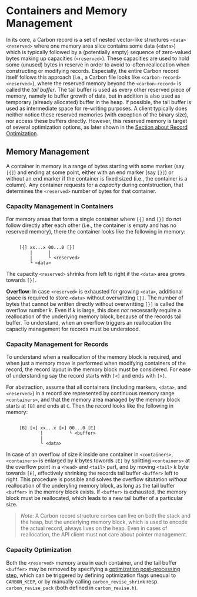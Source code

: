 # Containers and Memory Management

In its core, a Carbon record is a set of nested vector-like structures `<data> <reserved>` where one memory area slice contains some data (`<data>`) which is typically followed by a (potentially empty) sequence of zero-valued bytes making up capacities (`<reserved>`). These capacities are used to hold some (unused) bytes in reserve in order to avoid to-often reallocation when constructing or modifying records. Especially, the entire Carbon record itself follows this approach (i.e., a Carbon file looks like `<carbon-record> <reserved>`), where the reserved memory beyond the `<carbon-record>` is called the *tail buffer*. The tail buffer is used as every other reserved piece of memory, namely to buffer growth of data, but in addition is also used as temporary (already allocated) buffer in the heap. If possible, the tail buffer is used as intermediate space for re-writing purposes. A client typically does neither notice these reserved memories (with exception of the binary size), nor access these buffers directly. However, this reserved memory is target of several optimization options, as later shown in the [Section about Record Optimization](record-optimization.md).

## Memory Management

A container in memory is a range of bytes starting with some marker (say `[{]`) and ending at some point, either with an end marker (say `[}]`) or without an end marker if the container is fixed sized (i.e., the container is a column). Any container requests for a *capacity* during contstruction, that determines the `<reserved>` number of bytes for that container. 

### Capacity Management in Containers

For memory areas that form a single container where `[{]` and `[}]` do not follow directly after each other (i.e., the container is empty and has no reserved memory), there the container looks like the following in memory:

```
     
     [{] xx...x 00...0 [}]
         |      |
         |      └ <reserved> 
         └ <data>                

```

The capacity `<reserved>` shrinks from left to right if the `<data>` area grows towards `[}]`. 

**Overflow**: In case `<reserved>` is exhausted for growing `<data>`, additional space is required to store `<data>` without overwritting `[}]`. The number of bytes that cannot be written directly without overwritting `[}]` is called the overflow number *k*. Even if *k* is large, this does *not* necessarily require a reallocation of the underlying memory block, because of the records tail buffer. To understand, when an overflow triggers an reallocation the capactiy management for records must be understood.

### Capacity Management for Records

To understand when a reallocation of the memory block is required, and when just a memory move is performed when modifying containers of the record, the record layout in the memory block must be considered. For ease of understanding say the record starts with `[<]` and ends with `[>]`. 

For abstraction, assume that all containers (including markers, `<data>`, and  `<reserved>`) in a record are represented by continuous memory range `<containers>`, and that the memory area managed by the memory block starts at `[B]` and ends at `C`. Then the record looks like the following in memory:

```
     
     [B] [<] xx...x [>] 00...0 [E]
             |          └ <buffer>
             |
             └ <data>                

```

In case of an overflow of size *k* inside one container in `<containers>`, `<containers>` is enlarged by *k* bytes towords `[E]` by splitting `<containers>` at the overflow point in a `<head>` and `<tail>` part, and by moving `<tail>` *k* byte towards `[E]`, effectively shrinking the records tail buffer `<buffer>` left to right. This procedure is possible and solves the overflow situtation *without* reallocation of the underyling memory block, as long as the tail buffer `<buffer>` in the memory block exists. If `<buffer>` is exhausted, the memory block must be reallocated, which leads to a new tail buffer of a particular size. 

> *Note*: A Carbon record structure `carbon` can live on both the stack and the heap, but the underlying memory block, which is used to encode the actual record, always lives on the heap. Even in cases of reallocation, the API client must not care about pointer management.


### Capacity Optimization

Both the `<reserved>` memory area in each container, and the tail buffer `<buffer>` may be removed by specifying a [optimization post-processing step](carbon-api/record-optimization.md), which can be triggered by defining optimization flags unequal to `CARBON_KEEP`, or by manually calling `carbon_revise_shrink` resp. `carbon_revise_pack`  (both defined in `carbon_revise.h`).
